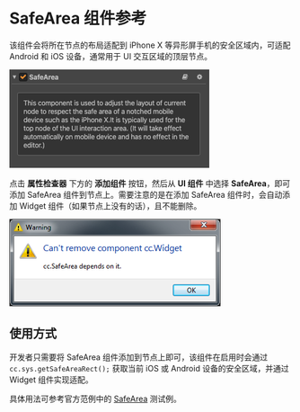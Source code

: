 # SafeArea 组件参考

该组件会将所在节点的布局适配到 iPhone X 等异形屏手机的安全区域内，可适配 Android 和 iOS 设备，通常用于 UI 交互区域的顶层节点。

![Renderings](./safearea/renderings.png)

点击 **属性检查器** 下方的 **添加组件** 按钮，然后从 **UI 组件** 中选择 **SafeArea**，即可添加 SafeArea 组件到节点上。需要注意的是在添加 SafeArea 组件时，会自动添加 Widget 组件（如果节点上没有的话），且不能删除。

![Renderings](./safearea/widget_nodelete.png)

## 使用方式

开发者只需要将 SafeArea 组件添加到节点上即可，该组件在启用时会通过 `cc.sys.getSafeAreaRect();` 获取当前 iOS 或 Android 设备的安全区域，并通过 Widget 组件实现适配。

具体用法可参考官方范例中的 [SafeArea](https://github.com/cocos-creator/example-cases/tree/master/assets/cases/02_ui/16_safeArea) 测试例。
